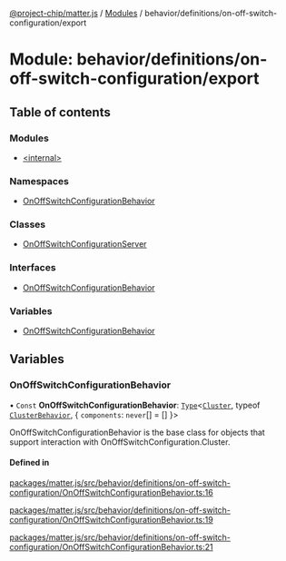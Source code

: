 [@project-chip/matter.js](../README.md) / [Modules](../modules.md) / behavior/definitions/on-off-switch-configuration/export

# Module: behavior/definitions/on-off-switch-configuration/export

## Table of contents

### Modules

- [\<internal\>](behavior_definitions_on_off_switch_configuration_export._internal_.md)

### Namespaces

- [OnOffSwitchConfigurationBehavior](behavior_definitions_on_off_switch_configuration_export.OnOffSwitchConfigurationBehavior.md)

### Classes

- [OnOffSwitchConfigurationServer](../classes/behavior_definitions_on_off_switch_configuration_export.OnOffSwitchConfigurationServer.md)

### Interfaces

- [OnOffSwitchConfigurationBehavior](../interfaces/behavior_definitions_on_off_switch_configuration_export.OnOffSwitchConfigurationBehavior-1.md)

### Variables

- [OnOffSwitchConfigurationBehavior](behavior_definitions_on_off_switch_configuration_export.md#onoffswitchconfigurationbehavior)

## Variables

### OnOffSwitchConfigurationBehavior

• `Const` **OnOffSwitchConfigurationBehavior**: [`Type`](../interfaces/behavior_cluster_export.ClusterBehavior.Type.md)\<[`Cluster`](../interfaces/cluster_export.OnOffSwitchConfiguration.Cluster.md), typeof [`ClusterBehavior`](behavior_cluster_export.ClusterBehavior.md), \{ `components`: `never`[] = [] }\>

OnOffSwitchConfigurationBehavior is the base class for objects that support interaction with OnOffSwitchConfiguration.Cluster.

#### Defined in

[packages/matter.js/src/behavior/definitions/on-off-switch-configuration/OnOffSwitchConfigurationBehavior.ts:16](https://github.com/project-chip/matter.js/blob/5f71eedebdb9fa54338bde320c311bb359b7455d/packages/matter.js/src/behavior/definitions/on-off-switch-configuration/OnOffSwitchConfigurationBehavior.ts#L16)

[packages/matter.js/src/behavior/definitions/on-off-switch-configuration/OnOffSwitchConfigurationBehavior.ts:19](https://github.com/project-chip/matter.js/blob/5f71eedebdb9fa54338bde320c311bb359b7455d/packages/matter.js/src/behavior/definitions/on-off-switch-configuration/OnOffSwitchConfigurationBehavior.ts#L19)

[packages/matter.js/src/behavior/definitions/on-off-switch-configuration/OnOffSwitchConfigurationBehavior.ts:21](https://github.com/project-chip/matter.js/blob/5f71eedebdb9fa54338bde320c311bb359b7455d/packages/matter.js/src/behavior/definitions/on-off-switch-configuration/OnOffSwitchConfigurationBehavior.ts#L21)
